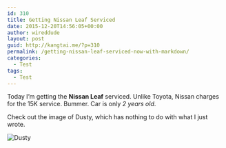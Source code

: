 ```yaml
---
id: 310
title: Getting Nissan Leaf Serviced
date: 2015-12-20T14:56:05+00:00
author: wireddude
layout: post
guid: http://kangtai.me/?p=310
permalink: /getting-nissan-leaf-serviced-now-with-markdown/
categories:
  - Test
tags:
  - Test
---
```

Today I&#8217;m getting the **Nissan Leaf** serviced. Unlike Toyota, Nissan charges for the 15K service. Bummer. Car is only _2 years old_.

Check out the image of Dusty, which has nothing to do with what I just wrote.
  
![Dusty](https://dl.dropbox.com/s/13fhq3kxklagzvu/IMG_0015.PNG?dl=0)